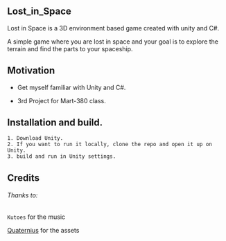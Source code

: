 ## Lost_in_Space

Lost in Space is a 3D environment based game created with unity and C#.

A simple game where you are lost in space and your goal is to explore the terrain and find the parts to your spaceship.

## Motivation

- Get myself familiar with Unity and C#.

- 3rd Project for Mart-380 class.

## Installation and build.
```
1. Download Unity.
2. If you want to run it locally, clone the repo and open it up on Unity.
3. build and run in Unity settings.
```

## Credits

###### Thanks to: 
`Kutoes` for the music

[Quaternius](http://quaternius.com/portfolio.html) for the assets





